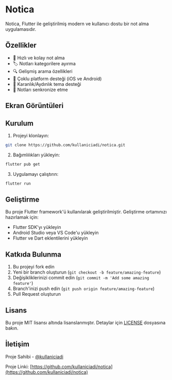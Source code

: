 # Notica

Notica, Flutter ile geliştirilmiş modern ve kullanıcı dostu bir not alma uygulamasıdır.

## Özellikler

- 📝 Hızlı ve kolay not alma
- 🏷️ Notları kategorilere ayırma
- 🔍 Gelişmiş arama özellikleri
- 📱 Çoklu platform desteği (iOS ve Android)
- 🌙 Karanlık/Aydınlık tema desteği
- 🔄 Notları senkronize etme

## Ekran Görüntüleri

<!-- Burada iki adet ekran görüntüsü eklenecek -->
<!-- 1. Ana ekran görüntüsü -->
<!-- 2. Not detay ekranı görüntüsü -->

## Kurulum

1. Projeyi klonlayın:
```bash
git clone https://github.com/kullaniciadi/notica.git
```

2. Bağımlılıkları yükleyin:
```bash
flutter pub get
```

3. Uygulamayı çalıştırın:
```bash
flutter run
```

## Geliştirme

Bu proje Flutter framework'ü kullanılarak geliştirilmiştir. Geliştirme ortamınızı hazırlamak için:

- Flutter SDK'yı yükleyin
- Android Studio veya VS Code'u yükleyin
- Flutter ve Dart eklentilerini yükleyin

## Katkıda Bulunma

1. Bu projeyi fork edin
2. Yeni bir branch oluşturun (`git checkout -b feature/amazing-feature`)
3. Değişikliklerinizi commit edin (`git commit -m 'Add some amazing feature'`)
4. Branch'inizi push edin (`git push origin feature/amazing-feature`)
5. Pull Request oluşturun

## Lisans

Bu proje MIT lisansı altında lisanslanmıştır. Detaylar için [LICENSE](LICENSE) dosyasına bakın.

## İletişim

Proje Sahibi - [@kullaniciadi](https://github.com/kullaniciadi)

Proje Linki: [https://github.com/kullaniciadi/notica](https://github.com/kullaniciadi/notica) 